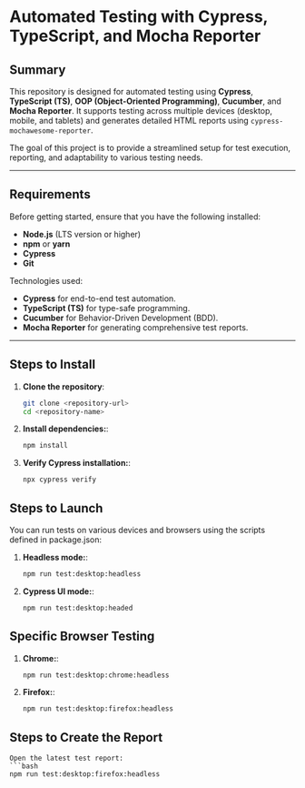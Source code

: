 # Automated Testing with Cypress, TypeScript, and Mocha Reporter

## Summary
This repository is designed for automated testing using **Cypress**, **TypeScript (TS)**, **OOP (Object-Oriented Programming)**, **Cucumber**, and **Mocha Reporter**. It supports testing across multiple devices (desktop, mobile, and tablets) and generates detailed HTML reports using `cypress-mochawesome-reporter`.

The goal of this project is to provide a streamlined setup for test execution, reporting, and adaptability to various testing needs.

---

## Requirements
Before getting started, ensure that you have the following installed:
- **Node.js** (LTS version or higher)
- **npm** or **yarn**
- **Cypress**
- **Git**

Technologies used:
- **Cypress** for end-to-end test automation.
- **TypeScript (TS)** for type-safe programming.
- **Cucumber** for Behavior-Driven Development (BDD).
- **Mocha Reporter** for generating comprehensive test reports.

---

## Steps to Install
1. **Clone the repository**:
   ```bash
   git clone <repository-url>
   cd <repository-name>

2. **Install dependencies:**:
   ```bash
   npm install
3. **Verify Cypress installation:**:
   ```bash
   npx cypress verify


## Steps to Launch

You can run tests on various devices and browsers using the scripts defined in package.json:
1. **Headless mode:**:
   ```bash
   npm run test:desktop:headless

2. **Cypress UI mode:**:
   ```bash
   npm run test:desktop:headed

## Specific Browser Testing

1. **Chrome:**:
   ```bash
   npm run test:desktop:chrome:headless

2. **Firefox:**:
   ```bash
   npm run test:desktop:firefox:headless

## Steps to Create the Report

    Open the latest test report:
    ```bash
    npm run test:desktop:firefox:headless
